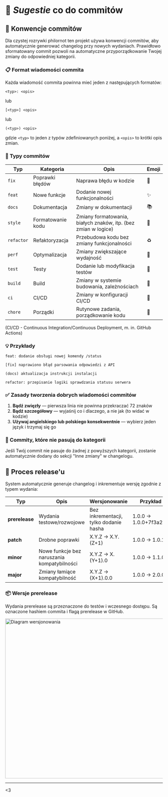 # 📝 _Sugestie_ co do commitów

## 🔄 Konwencje commitów

Dla czystej rozrywki philornot ten projekt używa konwencji commitów, aby automatycznie generować changelog przy nowych
wydaniach. Prawidłowo sformatowany commit pozwoli na automatyczne przyporządkowanie Twojej zmiany do odpowiedniej
kategorii.

### 📋 Format wiadomości commita

Każda wiadomość commita powinna mieć jeden z następujących formatów:

```
<typ>: <opis>
```

lub

```
[<typ>] <opis>
```

lub

```
(<typ>) <opis>
```

gdzie `<typ>` to jeden z typów zdefiniowanych poniżej, a `<opis>` to krótki opis zmian.

### 🔖 Typy commitów

| Typ        | Kategoria         | Opis                                                           | Emoji |
|------------|-------------------|----------------------------------------------------------------|-------|
| `fix`      | Poprawki błędów   | Naprawa błędu w kodzie                                         | 🐛    |
| `feat`     | Nowe funkcje      | Dodanie nowej funkcjonalności                                  | ✨     |
| `docs`     | Dokumentacja      | Zmiany w dokumentacji                                          | 📚    |
| `style`    | Formatowanie kodu | Zmiany formatowania, białych znaków, itp. (bez zmian w logice) | 💎    |
| `refactor` | Refaktoryzacja    | Przebudowa kodu bez zmiany funkcjonalności                     | ♻️    |
| `perf`     | Optymalizacja     | Zmiany zwiększające wydajność                                  | 🚀    |
| `test`     | Testy             | Dodanie lub modyfikacja testów                                 | 🧪    |
| `build`    | Build             | Zmiany w systemie budowania, zależnościach                     | 🔧    |
| `ci`       | CI/CD             | Zmiany w konfiguracji CI/CD                                    | 🤖    |
| `chore`    | Porządki          | Rutynowe zadania, porządkowanie kodu                           | 🧹    |

(CI/CD - Continuous Integration/Continuous Deployment, m. in. GitHub Actions)

### 💡 Przykłady

```
feat: dodanie obsługi nowej komendy /status
```

```
[fix] naprawiono błąd parsowania odpowiedzi z API
```

```
(docs) aktualizacja instrukcji instalacji
```

```
refactor: przepisanie logiki sprawdzania statusu serwera
```

### ✅ Zasady tworzenia dobrych wiadomości commitów

1. **Bądź zwięzły** — pierwsza linia nie powinna przekraczać 72 znaków
2. **Bądź szczegółowy** — wyjaśnij co i dlaczego, a nie jak (to widać w kodzie)
3. **Używaj angielskiego lub polskiego konsekwentnie** — wybierz jeden język i trzymaj się go

### 🔀 Commity, które nie pasują do kategorii

Jeśli Twój commit nie pasuje do żadnej z powyższych kategorii, zostanie automatycznie dodany do sekcji "Inne zmiany" w
changelogu.

## 🚀 Proces release'u

System automatycznie generuje changelog i inkrementuje wersję zgodnie z typem wydania:

| Typ            | Opis                                        | Wersjonowanie                          | Przykład              | Oznaczenie                   |
|----------------|---------------------------------------------|----------------------------------------|-----------------------|------------------------------|
| **prerelease** | Wydania testowe/rozwojowe                   | Bez inkrementacji, tylko dodanie hasha | 1.0.0 → 1.0.0+7f3a2d1 | ⚠️ Oznaczone jako prerelease |
| **patch**      | Drobne poprawki                             | X.Y.Z → X.Y.(Z+1)                      | 1.0.0 → 1.0.1         | ✅ Pełne wydanie              |
| **minor**      | Nowe funkcje bez naruszania kompatybilności | X.Y.Z → X.(Y+1).0                      | 1.0.0 → 1.1.0         | ✅ Pełne wydanie              |
| **major**      | Zmiany łamiące kompatybilność               | X.Y.Z → (X+1).0.0                      | 1.0.0 → 2.0.0         | ✅ Pełne wydanie              |

### 📦 Wersje prerelease

Wydania prerelease są przeznaczone do testów i wczesnego dostępu. Są oznaczone hashiem commita i flagą prerelease w
GitHub.

<img alt="Diagram wersjonowania" height="512" src="https://www.mermaidchart.com/raw/80bf72f4-f7a7-4251-9a16-cdf8ede1eeda?theme=light&amp;amp;amp;version=v0.1&amp;amp;amp;format=svg" width="1024"/>

---

<3